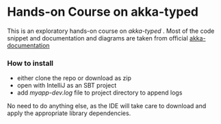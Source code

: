 # Hands-on Course on akka-typed
This is an exploratory hands-on course on *akka-typed* . Most of the code snippet and documentation and diagrams are 
taken from official [akka-documentation](http://akka.io)

### How to install
- either clone the repo or download as zip
- open with IntelliJ as an SBT project
- add *myapp-dev.log* file to project directory to append logs

No need to do anything else, as the IDE will take care to download and apply the appropriate library dependencies.

